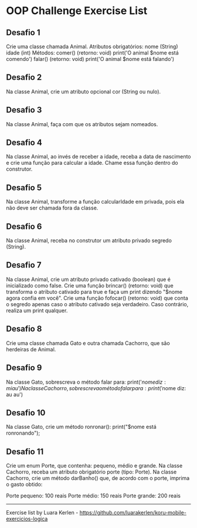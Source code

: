 # OOP Challenge Exercise List 

## Desafio 1
Crie uma classe chamada Animal.
Atributos obrigatórios:
nome (String)
idade (int)
Métodos:
comer() (retorno: void)
print('O animal $nome está comendo')
falar() (retorno: void)
print('O animal $nome está falando')

## Desafio 2
Na classe Animal, crie um atributo opcional cor (String ou nulo).

## Desafio 3
Na classe Animal, faça com que os atributos sejam nomeados.

## Desafio 4
Na classe Animal, ao invés de receber a idade, receba a data de nascimento e crie uma função para calcular a idade. Chame essa função dentro do construtor.

## Desafio 5
Na classe Animal, transforme a função calcularIdade em privada, pois ela não deve ser chamada fora da classe.

## Desafio 6
Na classe Animal, receba no construtor um atributo privado segredo (String).

## Desafio 7
Na classe Animal, crie um atributo privado cativado (boolean) que é inicializado como false. Crie uma função brincar() (retorno: void) que transforma o atributo cativado para true e faça um print dizendo "$nome agora confia em você". Crie uma função fofocar() (retorno: void) que conta o segredo apenas caso o atributo cativado seja verdadeiro. Caso contrário, realiza um print qualquer.

## Desafio 8
Crie uma classe chamada Gato e outra chamada Cachorro, que são herdeiras de Animal.

## Desafio 9
Na classe Gato, sobrescreva o método falar para: print('$nome diz: miau') Na classe Cachorro, sobrescreva o método falar para: print('$nome diz: au au')

## Desafio 10
Na classe Gato, crie um método ronronar(): print("$nome está ronronando");

## Desafio 11
Crie um enum Porte, que contenha: pequeno, médio e grande. Na classe Cachorro, receba um atributo obrigatório porte (tipo: Porte). Na classe Cachorro, crie um método darBanho() que, de acordo com o porte, imprima o gasto obtido:

Porte pequeno: 100 reais
Porte médio: 150 reais
Porte grande: 200 reais

---
Exercise list by Luara Kerlen - https://github.com/luarakerlen/koru-mobile-exercicios-logica
